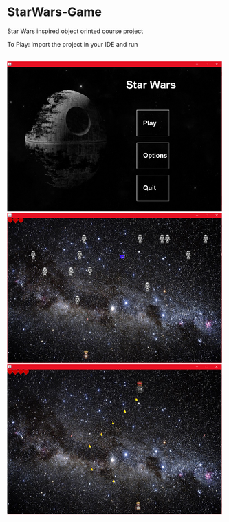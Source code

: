 # StarWars-Game
Star Wars inspired object orinted course project

To Play: Import the project in  your IDE and run

<br>
<img src = "res/images/menu.png" width="500" height="349"/>
<img src = "res/images/inGame.png" width="500" height="349"/>
<img src = "res/images/boss.png" width="500" height="349"/>
